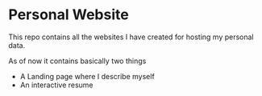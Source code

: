 Personal Website
==================

This repo contains all the websites I have created for hosting my personal data.

As of now it contains basically two things

* A Landing page where I describe myself 
* An interactive resume

